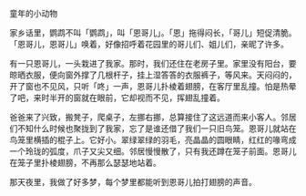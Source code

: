 童年的小动物  



家乡话里，鹦鹉不叫「鹦鹉」，叫「恩哥儿」。「恩」拖得闷长，「哥儿」短促清脆。「恩哥儿，恩哥儿」唤着，好像招呼着花园里的哥儿们、姐儿们，亲昵了许多。



有一只恩哥儿，一头栽进了我家。那时，我们还住在老房子里。家里没有阳台，要晾晒衣服，便向窗外撑了几根杆子，挂上湿答答的衣服裤子，等风来。天闷闷的，开了窗也不见风，只听「咚」一声，恩哥儿扑棱着翅膀，在客厅里乱撞。怕是热晕了吧，来时半开的窗就在眼前，它却视而不见，挥翅乱撞着。



爸爸来了兴致，搬凳子，爬桌子，左挪右挪，总算接住了这远道而来小客人。邻居们不知什么时候也聚拢到了我家，忘了是谁还借了我们一只旧鸟笼。恩哥儿就站在鸟笼里横插的棍子上。它好小。翠绿翠绿的羽毛，亮晶晶的圆眼睛，红红的喙弯成一个玲珑的弧度，爪子又尖又细。邻居慢慢散了，只有我还蹲在笼子前面。恩哥儿在笼子里扑棱翅膀，不再那么瑟瑟地站着。



那天夜里，我做了好多梦，每个梦里都能听到恩哥儿拍打翅膀的声音。


